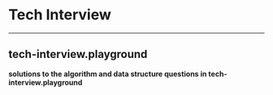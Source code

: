 # Tech Interview
---
## tech-interview.playground
**solutions to the algorithm and data structure questions in tech-interview.playground**
